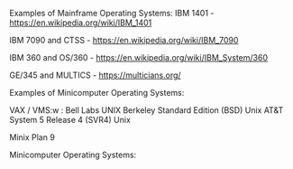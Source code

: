 
Examples of Mainframe Operating Systems:
IBM 1401 - https://en.wikipedia.org/wiki/IBM_1401

IBM 7090 and CTSS - https://en.wikipedia.org/wiki/IBM_7090

IBM 360 and OS/360 - https://en.wikipedia.org/wiki/IBM_System/360

GE/345 and MULTICS - https://multicians.org/

Examples of Minicomputer Operating Systems:

VAX / VMS:w
:
Bell Labs UNIX
Berkeley Standard Edition (BSD) Unix
AT&T System 5 Release 4 (SVR4) Unix

Minix
Plan 9


Minicomputer Operating Systems:
